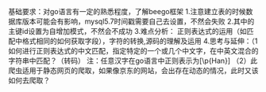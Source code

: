 基础要求：对go语言有一定的熟悉程度，了解beego框架
1.注意建立表的时候数据库版本可能会有影响，mysql5.7时间戳需要自己去设置，不然会失败
2.其中的主键id设置为自增加模式，不然会不成功
3.难点分析： 正则表达式的运用（如匹配中格式相同的如何获取字段），字符的转换,源码的理解及运用
4.思考与延伸：（1如何进行正则表达式的中文匹配，指定特定的一个或几个中文字，在中英文混合的字符串中匹配？（转码）
                注：任意汉字在go语言中正则表示为[\p{Han}]
            （2）此爬虫适用于静态网页的爬取，如果像京东的网站，会出存在动态的情况，此时又该如何去爬取？

